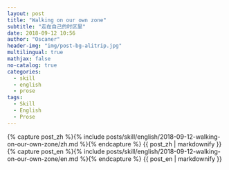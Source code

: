 ```yaml
---
layout: post
title: "Walking on our own zone"
subtitle: "走在自己的时区里"
date: 2018-09-12 10:56
author: "Oscaner"
header-img: "img/post-bg-alitrip.jpg"
multilingual: true
mathjax: false
no-catalog: true
categories:
  - skill
  - english
  - prose
tags:
  - Skill
  - English
  - Prose
---
```


<!-- Chinese Version -->
<div class="zh post-container">
    {% capture post_zh %}{% include posts/skill/english/2018-09-12-walking-on-our-own-zone/zh.md %}{% endcapture %}
    {{ post_zh | markdownify }}
</div>

<!-- English Version -->
<div class="en post-container">
    {% capture post_en %}{% include posts/skill/english/2018-09-12-walking-on-our-own-zone/en.md %}{% endcapture %}
    {{ post_en | markdownify }}
</div>
